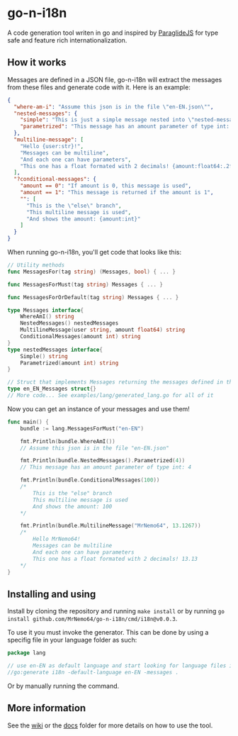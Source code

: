 # go-n-i18n

A code generation tool writen in go and inspired by [ParaglideJS](https://inlang.com/m/gerre34r/library-inlang-paraglideJs)
for type safe and feature rich internationalization.

## How it works

Messages are defined in a JSON file,
go-n-i18n will extract the messages from these files and generate code with it.
Here is an example:

```JSON
{
  "where-am-i": "Assume this json is in the file \"en-EN.json\"",
  "nested-messages": {
    "simple": "This is just a simple message nested into \"nested-messages\"",
    "parametrized": "This message has an amount parameter of type int: {amount:int}"
  },
  "multiline-message": [
    "Hello {user:str}!",
    "Messages can be multiline",
    "And each one can have parameters",
    "This one has a float formated with 2 decimals! {amount:float64:.2f}"
  ],
  "?conditional-messages": {
    "amount == 0": "If amount is 0, this message is used",
    "amount == 1": "This message is returned if the amount is 1",
    "": [
      "This is the \"else\" branch",
      "This multiline message is used",
      "And shows the amount: {amount:int}"
    ]
  }
}
```

When running go-n-i18n, you'll get code that looks like this:

```go
// Utility methods
func MessagesFor(tag string) (Messages, bool) { ... }

func MessagesForMust(tag string) Messages { ... }

func MessagesForOrDefault(tag string) Messages { ... }

type Messages interface{
    WhereAmI() string
    NestedMessages() nestedMessages
    MultilineMessage(user string, amount float64) string
    ConditionalMessages(amount int) string
}
type nestedMessages interface{
    Simple() string
    Parametrized(amount int) string
}

// Struct that implements Messages returning the messages defined in the language file
type en_EN_Messages struct{}
// More code... See examples/lang/generated_lang.go for all of it
```

Now you can get an instance of your messages and use them!

```go
func main() {
	bundle := lang.MessagesForMust("en-EN")

	fmt.Println(bundle.WhereAmI())
    // Assume this json is in the file "en-EN.json"

	fmt.Println(bundle.NestedMessages().Parametrized(4))
    // This message has an amount parameter of type int: 4

	fmt.Println(bundle.ConditionalMessages(100))
	/*
		This is the "else" branch
		This multiline message is used
		And shows the amount: 100
	*/

    fmt.Println(bundle.MultilineMessage("MrNemo64", 13.1267))
	/*
		Hello MrNemo64!
		Messages can be multiline
		And each one can have parameters
		This one has a float formated with 2 decimals! 13.13
	*/
}
```

## Installing and using

Install by cloning the repository and running `make install` or by running `go install github.com/MrNemo64/go-n-i18n/cmd/i18n@v0.0.3`.

To use it you must invoke the generator. This can be done by using a specifig file in your language folder as such:

```go
package lang

// use en-EN as default language and start looking for language files in the current directory
//go:generate i18n -default-language en-EN -messages .
```

Or by manually running the command.

## More information

See the [wiki](https://github.com/MrNemo64/go-n-i18n/wiki) or the [docs](https://github.com/MrNemo64/go-n-i18n/tree/main/docs) folder for more details on how to use the tool.
